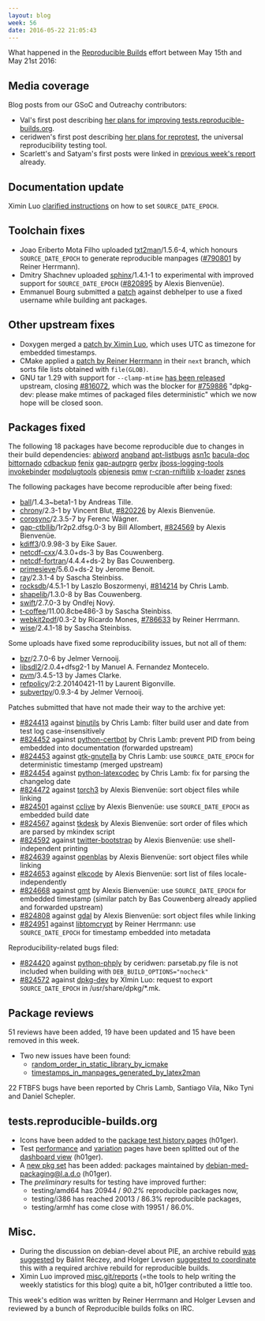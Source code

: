 ```yaml
---
layout: blog
week: 56
date: 2016-05-22 21:05:43
---
```


What happened in the [Reproducible
Builds](https://wiki.debian.org/ReproducibleBuilds) effort between May 15th and May 21st 2016:

Media coverage
--------------

Blog posts from our GSoC and Outreachy contributors:

 * Val's first post describing [her plans for improving tests.reproducible-builds.org](http://www.spectranaut.cc/?p=1).
 * ceridwen's first post describing [her plans for reprotest](https://reproducible.alioth.debian.org/blog/posts/people/ceridwen/first/), the universal reproducibility testing tool.
 * Scarlett's and Satyam's first posts were linked in [previous week's report](https://reproducible.alioth.debian.org/blog/posts/54/) already.

Documentation update
--------------------

Ximin Luo [clarified instructions](https://wiki.debian.org/ReproducibleBuilds/TimestampsProposal#Setting_the_variable) on how to set `SOURCE_DATE_EPOCH`.

Toolchain fixes
---------------

 * Joao Eriberto Mota Filho uploaded [txt2man](https://tracker.debian.org/pkg/txt2man)/1.5.6-4, which honours `SOURCE_DATE_EPOCH` to generate reproducible manpages ([#790801](https://bugs.debian.org/790801) by Reiner Herrmann).
 * Dmitry Shachnev uploaded [sphinx](https://tracker.debian.org/pkg/sphinx)/1.4.1-1 to experimental with improved support for `SOURCE_DATE_EPOCH` ([#820895](https://bugs.debian.org/820895) by Alexis Bienvenüe).
 * Emmanuel Bourg submitted a [patch](https://bugs.debian.org/824490) against debhelper to use a fixed username while building ant packages.

Other upstream fixes
--------------------

 * Doxygen merged a [patch by Ximin Luo](https://github.com/doxygen/doxygen/pull/477), which uses UTC as timezone for embedded timestamps.
 * CMake applied a [patch by Reiner Herrmann](https://cmake.org/gitweb?p=cmake.git;a=commitdiff;h=edcccde7) in their `next` branch, which sorts file lists obtained with `file(GLOB)`.
 * GNU tar 1.29 with support for `--clamp-mtime` [has been released](https://savannah.gnu.org/forum/forum.php?forum_id=8545) upstream, closing [#816072](https://bugs.debian.org/816072), which was the blocker for [#759886](https://bugs.debian.org/759886) "dpkg-dev: please make mtimes of packaged files deterministic" which we now hope will be closed soon.

Packages fixed
--------------


The following 18 packages have become reproducible due to changes in their
build dependencies:
[abiword](https://tracker.debian.org/pkg/abiword)
[angband](https://tracker.debian.org/pkg/angband)
[apt-listbugs](https://tracker.debian.org/pkg/apt-listbugs)
[asn1c](https://tracker.debian.org/pkg/asn1c)
[bacula-doc](https://tracker.debian.org/pkg/bacula-doc)
[bittornado](https://tracker.debian.org/pkg/bittornado)
[cdbackup](https://tracker.debian.org/pkg/cdbackup)
[fenix](https://tracker.debian.org/pkg/fenix)
[gap-autpgrp](https://tracker.debian.org/pkg/gap-autpgrp)
[gerbv](https://tracker.debian.org/pkg/gerbv)
[jboss-logging-tools](https://tracker.debian.org/pkg/jboss-logging-tools)
[invokebinder](https://tracker.debian.org/pkg/invokebinder)
[modplugtools](https://tracker.debian.org/pkg/modplugtools)
[objenesis](https://tracker.debian.org/pkg/objenesis)
[pmw](https://tracker.debian.org/pkg/pmw)
[r-cran-rniftilib](https://tracker.debian.org/pkg/r-cran-rniftilib)
[x-loader](https://tracker.debian.org/pkg/x-loader)
[zsnes](https://tracker.debian.org/pkg/zsnes)

The following packages have become reproducible after being fixed:

 * [ball](https://tracker.debian.org/pkg/ball)/1.4.3~beta1-1 by Andreas Tille.
 * [chrony](https://tracker.debian.org/pkg/chrony)/2.3-1 by Vincent Blut, [#820226](https://bugs.debian.org/820226) by Alexis Bienvenüe.
 * [corosync](https://tracker.debian.org/pkg/corosync)/2.3.5-7 by Ferenc Wágner.
 * [gap-ctbllib](https://tracker.debian.org/pkg/gap-ctbllib)/1r2p2.dfsg.0-3 by Bill Allombert, [#824569](https://bugs.debian.org/824569) by Alexis Bienvenüe.
 * [kdiff3](https://tracker.debian.org/pkg/kdiff3)/0.9.98-3 by Eike Sauer.
 * [netcdf-cxx](https://tracker.debian.org/pkg/netcdf-cxx)/4.3.0+ds-3 by Bas Couwenberg.
 * [netcdf-fortran](https://tracker.debian.org/pkg/netcdf-fortran)/4.4.4+ds-2 by Bas Couwenberg.
 * [primesieve](https://tracker.debian.org/pkg/primesieve)/5.6.0+ds-2 by Jerome Benoit.
 * [ray](https://tracker.debian.org/pkg/ray)/2.3.1-4 by Sascha Steinbiss.
 * [rocksdb](https://tracker.debian.org/pkg/rocksdb)/4.5.1-1 by Laszlo Boszormenyi, [#814214](https://bugs.debian.org/814214) by Chris Lamb.
 * [shapelib](https://tracker.debian.org/pkg/shapelib)/1.3.0-8 by Bas Couwenberg.
 * [swift](https://tracker.debian.org/pkg/swift)/2.7.0-3 by Ondřej Nový.
 * [t-coffee](https://tracker.debian.org/pkg/t-coffee)/11.00.8cbe486-3 by Sascha Steinbiss.
 * [webkit2pdf](https://tracker.debian.org/pkg/webkit2pdf)/0.3-2 by Ricardo Mones, [#786633](https://bugs.debian.org/786633) by Reiner Herrmann.
 * [wise](https://tracker.debian.org/pkg/wise)/2.4.1-18 by Sascha Steinbiss.

Some uploads have fixed some reproducibility issues, but not all of them:

 * [bzr](https://tracker.debian.org/pkg/bzr)/2.7.0-6 by Jelmer Vernooĳ.
 * [libsdl2](https://tracker.debian.org/pkg/libsdl2)/2.0.4+dfsg2-1 by Manuel A. Fernandez Montecelo.
 * [pvm](https://tracker.debian.org/pkg/pvm)/3.4.5-13 by James Clarke.
 * [refpolicy](https://tracker.debian.org/pkg/refpolicy)/2:2.20140421-11 by Laurent Bigonville.
 * [subvertpy](https://tracker.debian.org/pkg/subvertpy)/0.9.3-4 by Jelmer Vernooĳ.

Patches submitted that have not made their way to the archive yet:

 * [#824413](https://bugs.debian.org/824413) against [binutils](https://tracker.debian.org/pkg/binutils) by Chris Lamb: filter build user and date from test log case-insensitively
 * [#824452](https://bugs.debian.org/824452) against [python-certbot](https://tracker.debian.org/pkg/python-certbot) by Chris Lamb: prevent PID from being embedded into documentation (forwarded upstream)
 * [#824453](https://bugs.debian.org/824453) against [gtk-gnutella](https://tracker.debian.org/pkg/gtk-gnutella) by Chris Lamb: use `SOURCE_DATE_EPOCH` for deterministic timestamp (merged upstream)
 * [#824454](https://bugs.debian.org/824454) against [python-latexcodec](https://tracker.debian.org/pkg/python-latexcodec) by Chris Lamb: fix for parsing the changelog date
 * [#824472](https://bugs.debian.org/824472) against [torch3](https://tracker.debian.org/pkg/torch3) by Alexis Bienvenüe: sort object files while linking
 * [#824501](https://bugs.debian.org/824501) against [cclive](https://tracker.debian.org/pkg/cclive) by Alexis Bienvenüe: use `SOURCE_DATE_EPOCH` as embedded build date
 * [#824567](https://bugs.debian.org/824567) against [tkdesk](https://tracker.debian.org/pkg/tkdesk) by Alexis Bienvenüe: sort order of files which are parsed by mkindex script
 * [#824592](https://bugs.debian.org/824592) against [twitter-bootstrap](https://tracker.debian.org/pkg/twitter-bootstrap) by Alexis Bienvenüe: use shell-independent printing
 * [#824639](https://bugs.debian.org/824639) against [openblas](https://tracker.debian.org/pkg/openblas) by Alexis Bienvenüe: sort object files while linking
 * [#824653](https://bugs.debian.org/824653) against [elkcode](https://tracker.debian.org/pkg/elkcode) by Alexis Bienvenüe: sort list of files locale-independently
 * [#824668](https://bugs.debian.org/824668) against [gmt](https://tracker.debian.org/pkg/gmt) by Alexis Bienvenüe: use `SOURCE_DATE_EPOCH` for embedded timestamp (similar patch by Bas Couwenberg already applied and forwarded upstream)
 * [#824808](https://bugs.debian.org/824808) against [gdal](https://tracker.debian.org/pkg/gdal) by Alexis Bienvenüe: sort object files while linking
 * [#824951](https://bugs.debian.org/824951) against [libtomcrypt](https://tracker.debian.org/pkg/libtomcrypt) by Reiner Herrmann: use `SOURCE_DATE_EPOCH` for timestamp embedded into metadata

Reproducibility-related bugs filed:

 * [#824420](https://bugs.debian.org/824420) against [python-phply](https://tracker.debian.org/pkg/python-phply) by ceridwen: parsetab.py file is not included when building with `DEB_BUILD_OPTIONS="nocheck"`
 * [#824572](https://bugs.debian.org/824572) against [dpkg-dev](https://tracker.debian.org/pkg/dpkg-dev) by XImin Luo: request to export `SOURCE_DATE_EPOCH` in /usr/share/dpkg/*.mk.

Package reviews
---------------

51 reviews have been added, 19 have been updated and 15 have been removed in this week.

 * Two new issues have been found:
   * [random_order_in_static_library_by_icmake](https://tests.reproducible-builds.org/issues/unstable/random_order_in_static_library_by_icmake_issue.html)
   * [timestamps_in_manpages_generated_by_latex2man](https://tests.reproducible-builds.org/issues/unstable/timestamps_in_manpages_generated_by_latex2man_issue.html)

22 FTBFS bugs have been reported by Chris Lamb, Santiago Vila, Niko Tyni and Daniel Schepler.

tests.reproducible-builds.org
-----------------------

  * Icons have been added to the [package test history pages](https://tests.reproducible-builds.org/rb-pkg/unstable/amd64/mosh.html) (h01ger).
  * Test [performance](https://tests.reproducible-builds.org/index_performance.html) and [variation](https://tests.reproducible-builds.org/index_variations.html) pages have been splitted out of the [dashboard view](https://tests.reproducible-builds.org/index_dashboard.html) (h01ger).
  * A [new pkg set](https://tests.reproducible-builds.org/unstable/amd64/pkg_set_maint_debian-med.html) has been added: packages maintained by [debian-med-packaging@l.a.d.o](https://qa.debian.org/developer.php?email=debian-med-packaging%40lists.alioth.debian.org) (h01ger).
  * The *preliminary* results for testing have improved further:
    * testing/amd64 has 20944 / *90.2%* reproducible packages now,
    * testing/i386 has reached 20013 / 86.3% reproducible packages,
    * testing/armhf has come close with 19951 / 86.0%.

Misc.
-----

- During the discussion on debian-devel about PIE, an archive rebuild [was suggested](https://lists.debian.org/debian-devel/2016/05/msg00228.html) by Bálint Réczey, and Holger Levsen [suggested to coordinate](https://lists.debian.org/debian-devel/2016/05/msg00234.html) this with a required archive rebuild for reproducible builds.
- Ximin Luo improved [misc.git/reports](https://anonscm.debian.org/cgit/reproducible/misc.git/tree/reports) (=the tools to help writing the weekly statistics for this blog) quite a bit, h01ger contributed a little too.


This week's edition was written by Reiner Herrmann and Holger Levsen and reviewed by a bunch of Reproducible builds folks on IRC.
